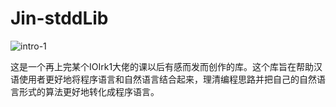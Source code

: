 # Jin-stddLib

![intro-1](https://github.com/DDdongdoing/Jin-stddLib/blob/master/Snipaste_2019-10-05_14-59-18.png)

这是一个再上完某个IOIrk1大佬的课以后有感而发而创作的库。这个库旨在帮助汉语使用者更好地将程序语言和自然语言结合起来，理清编程思路并把自己的自然语言形式的算法更好地转化成程序语言。
